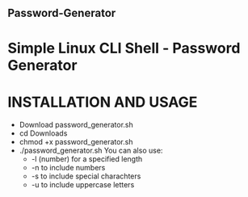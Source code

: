 ## Password-Generator
# Simple Linux CLI Shell - Password Generator

# INSTALLATION AND USAGE
  - Download password_generator.sh
  - cd Downloads
  - chmod +x password_generator.sh
  - ./password_generator.sh
You can also use: 
    - -l (number) for a specified length
    - -n to include numbers
    - -s to include special charachters
    - -u to include uppercase letters
